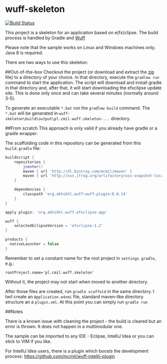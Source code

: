 # wuff-skeleton
[![Build Status](https://travis-ci.org/mcmil/wuff-skeleton.svg)](https://travis-ci.org/mcmil/wuff-skeleton)

This project is a skeleton for an application based on e(fx)clipse. The build process is handled by Gradle and  [Wuff](https://github.com/akhikhl/wuff) 

Please note that the sample works on  Linux and Windows machines only. Java 8 is required.

There are two ways to use this skeleton:

##Out-of-the-box
Checkout the project (or download and extract the [zip](https://github.com/mcmil/wuff-skeleton/archive/master.zip) file) to a directory of your choice. In that directory, execute the  `gradlew run` command to start the application. The script will download and install gradle in that directory and, after that, it will start downloading the efxclipse update site. This is done only once and can take several minutes (normally around 3-5). 

To generate an executable `*.bat` run the `gradlew build` command. The `*.bat` will be generated in `wuff-skeleton\build\output\pl.cmil.wuff.skeleton-...` directory.

##From scratch
This approach is only valid if you already have gradle or a gradle wrapper. 

The scaffolding code in this repository can be generated from this `build.gradle` file:

```gradle
buildscript {
    repositories {
		jcenter()
		maven { url 'http://dl.bintray.com/mcmil/maven' }
		maven { url 'http://oss.jfrog.org/artifactory/oss-snapshot-local' }
    }

    dependencies {
        classpath 'org.akhikhl.wuff:wuff-plugin:0.0.14'
    }
}

apply plugin: 'org.akhikhl.wuff.efxclipse-app'

wuff {
    selectedEclipseVersion = 'efxclipse-1.2'
}

products {
  nativeLauncher = false
}
```
Remember to set a constant name for the root project in `settings.gradle`, e.g.:
```
rootProject.name='pl.cmil.wuff.skeleton'
```
Without it, the project may not start when moved to another directory.

After those files are created, run  `gradle scaffold` in the same directory. I twil create an `Application.e4xmi` file, standard maven-like directory structure an a `plugin.xml`. At this point you can simply run `gradle run`

##Notes

There is a known issue with cleaning the project - the build is cleared but an error is thrown. It does not happen in a multimodular one. 

The sample can be imported to any IDE - Eclipse, IntelliJ Idea or you can stick to VIM if you like.

For IntelliJ Idea users, there is a plugin which boosts the development process: https://github.com/mcmil/wuff-intellij-plugin
